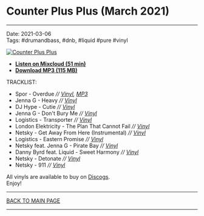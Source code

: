 # Counter Plus Plus (March 2021)

----

Date: 2021-03-06  
Tags: #drumandbass, #dnb, #liquid #pure #vinyl

[![Counter Plus Plus](https://thumbnailer.mixcloud.com/unsafe/300x300/extaudio/e/1/b/f/428b-f779-489f-ae9f-5ef2090a8801)](https://www.mixcloud.com/quantumenergy/counter-plus-plus-march-2021/)

* [**Listen on Mixcloud (51 min)**](https://www.mixcloud.com/quantumenergy/counter-plus-plus-march-2021/)
* [**Download MP3 (115 MB)**](https://1drv.ms/u/s!AmzuuXrjf51v35tY5xWyyg-utNf5Sg?e=03yL3A)

TRACKLIST:  

* Spor - Overdue _// [Vinyl](https://www.discogs.com/Spor-Conquerors-Commoners/release/2180478), [MP3](https://www.beatport.com/track/overdue/1154425)_
* Jenna G - Heavy _// [Vinyl](https://www.discogs.com/Jenna-G-For-Lost-Friends/release/660003)_
* DJ Hype - Cutie _// [Vinyl](https://www.discogs.com/DJ-Hype-Wickaman-J-Majik-Daddy-Earl-Cutie-Rollin-It/release/2469509)_
* Jenna G - Don't Bury Me _// [Vinyl](https://www.discogs.com/Jenna-G-For-Lost-Friends/release/660003)_
* Logistics - Transporter _// [Vinyl](https://www.discogs.com/Logistics-Crash-Bang-Wallop/release/1916209)_
* London Elektricity - The Plan That Cannot Fail _// [Vinyl](https://www.discogs.com/London-Elektricity-Elektricity-Will-Keep-Me-Warm-The-Plan-That-Cannot-Fail/release/2799688)_
* Netsky - Get Away From Here (Instrumental) _// [Vinyl](https://www.discogs.com/Netsky-2/release/3684807)_
* Logistics - Eastern Promise _// [Vinyl](https://www.discogs.com/Logistics-Crash-Bang-Wallop/release/1916209)_
* Netsky feat. Jenna G - Pirate Bay _// [Vinyl](https://www.discogs.com/Netsky-Featuring-Jenna-G-Moving-With-You/release/2370772)_
* Danny Byrd feat. Liquid - Sweet Harmony _// [Vinyl](https://www.discogs.com/Danny-Byrd-Feat-Liquid-Sweet-Harmony/release/2118075)_
* Netsky - Detonate _// [Vinyl](https://www.discogs.com/Netsky-2/release/3684807)_
* Netsky - 911 _// [Vinyl](https://www.discogs.com/Netsky-2/release/3684807)_

All vinyls are available to buy on <a href="http://discogs.com" target="_blank">Discogs</a>.  
Enjoy!

----

[BACK TO MAIN PAGE](./README.md)

----
